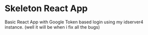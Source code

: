 # Skeleton React App
Basic React App with Google Token based login
using my idserver4 instance.
(well it will be when i fix all the bugs)
